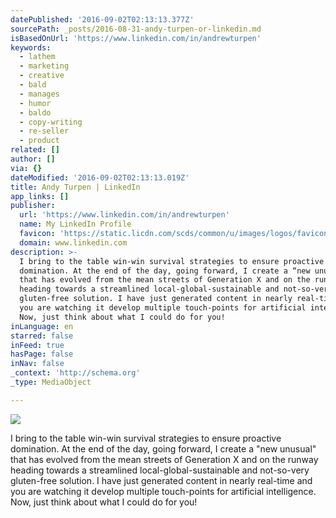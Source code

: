 ```yaml
---
datePublished: '2016-09-02T02:13:13.377Z'
sourcePath: _posts/2016-08-31-andy-turpen-or-linkedin.md
isBasedOnUrl: 'https://www.linkedin.com/in/andrewturpen'
keywords:
  - lathem
  - marketing
  - creative
  - bald
  - manages
  - humor
  - baldo
  - copy-writing
  - re-seller
  - product
related: []
author: []
via: {}
dateModified: '2016-09-02T02:13:13.019Z'
title: Andy Turpen | LinkedIn
app_links: []
publisher:
  url: 'https://www.linkedin.com/in/andrewturpen'
  name: My LinkedIn Profile
  favicon: 'https://static.licdn.com/scds/common/u/images/logos/favicons/v1/favicon.ico'
  domain: www.linkedin.com
description: >-
  I bring to the table win-win survival strategies to ensure proactive
  domination. At the end of the day, going forward, I create a “new unusual”
  that has evolved from the mean streets of Generation X and on the runway
  heading towards a streamlined local-global-sustainable and not-so-very
  gluten-free solution. I have just generated content in nearly real-time and
  you are watching it develop multiple touch-points for artificial intelligence.
  Now, just think about what I could do for you!
inLanguage: en
starred: false
inFeed: true
hasPage: false
inNav: false
_context: 'http://schema.org'
_type: MediaObject

---
```

![](https://the-grid-user-content.s3-us-west-2.amazonaws.com/e2727651-6a7b-4a83-9459-4378ccccbd31.jpg)

I bring to the table win-win survival strategies to ensure proactive domination. At the end of the day, going forward, I create a "new unusual" that has evolved from the mean streets of Generation X and on the runway heading towards a streamlined local-global-sustainable and not-so-very gluten-free solution. I have just generated content in nearly real-time and you are watching it develop multiple touch-points for artificial intelligence. Now, just think about what I could do for you!